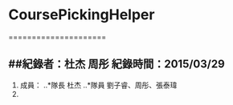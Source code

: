 # CoursePickingHelper
=====================

##紀錄者：杜杰 周彤 紀錄時間：2015/03/29
---------------------

1. 成員：
..*隊長 杜杰
..*隊員 劉子睿、周彤、張泰瑋
2. 
